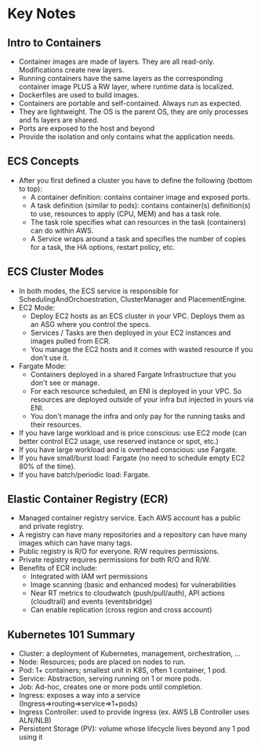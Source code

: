 # Key Notes

## Intro to Containers

* Container images are made of layers. They are all read-only. Modifications create new layers.
* Running containers have the same layers as the corresponding container image PLUS a RW layer, where runtime data is localized.
* Dockerfiles are used to build images.
* Containers are portable and self-contained. Always run as expected.
* They are lightweight. The OS is the parent OS, they are only processes and fs layers are shared.
* Ports are exposed to the host and beyond
* Provide the isolation and only contains what the application needs.

## ECS Concepts

* After you first defined a cluster you have to define the following (bottom to top):
    - A container definition: contains container image and exposed ports.
    - A task definition (similar to pods): contains container(s) definition(s) to use, resources to apply (CPU, MEM) and has a task role.
    - The task role specifies what can resources in the task (containers) can do within AWS.
    - A Service wraps around a task and specifies the number of copies for a task, the HA options, restart policy, etc.

## ECS Cluster Modes

- In both modes, the ECS service is responsible for SchedulingAndOrchoestration, ClusterManager and PlacementEngine.
- EC2 Mode:
    - Deploy EC2 hosts as an ECS cluster in your VPC. Deploys them as an ASG where you control the specs.
    - Services / Tasks are then deployed in your EC2 instances and images pulled from ECR.
    - You manage the EC2 hosts and it comes with wasted resource if you don't use it.
- Fargate Mode:
    - Containers deployed in a shared Fargate Infrastructure that you don't see or manage.
    - For each resource scheduled, an ENI is deployed in your VPC. So resources are deployed outside of your infra but injected in yours via ENI.
    - You don't manage the infra and only pay for the running tasks and their resources.
- If you have large workload and is price conscious: use EC2 mode (can better control EC2 usage, use reserved instance or spot, etc.)
- If you have large workload and is overhead conscious: use Fargate.
- If you have small/burst load: Fargate (no need to schedule empty EC2 80% of the time).
- If you have batch/periodic load: Fargate.

## Elastic Container Registry (ECR)

- Managed container registry service. Each AWS account has a public and private registry.
- A registry can have many repositories and a repository can have many images which can have many tags.
- Public registry is R/O for everyone. R/W requires permissions.
- Private registry requires permissions for both R/O and R/W.
- Benefits of ECR include:
    - Integrated with IAM wrt permissions
    - Image scanning (basic and enhanced modes) for vulnerabilities
    - Near RT metrics to cloudwatch (push/pull/auth), API actions (cloudtrail) and events (eventsbridge)
    - Can enable replication (cross region and cross account)

## Kubernetes 101 Summary

- Cluster: a deployment of Kubernetes, management, orchestration, ...
- Node: Resources; pods are placed on nodes to run.
- Pod: 1+ containers; smallest unit in K8S, often 1 container, 1 pod.
- Service: Abstraction, serving running on 1 or more pods.
- Job: Ad-hoc, creates one or more pods until completion.
- Ingress: exposes a way into a service (Ingress=>routing=>service=>1+pods)
- Ingress Controller: used to provide ingress (ex. AWS LB Controller uses ALN/NLB)
- Persistent Storage (PV): volume whose lifecycle lives beyond any 1 pod using it